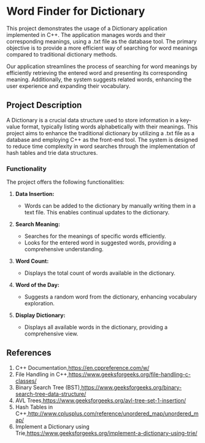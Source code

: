 # Word Finder for Dictionary

This project demonstrates the usage of a Dictionary application implemented in C++. The application manages words and their corresponding meanings, using a .txt file as the database tool. The primary objective is to provide a more efficient way of searching for word meanings compared to traditional dictionary methods.

Our application streamlines the process of searching for word meanings by efficiently retrieving the entered word and presenting its corresponding meaning. Additionally, the system suggests related words, enhancing the user experience and expanding their vocabulary.

## Project Description
A Dictionary is a crucial data structure used to store information in a key-value format, typically listing words alphabetically with their meanings. This project aims to enhance the traditional dictionary by utilizing a .txt file as a database and employing C++ as the front-end tool. The system is designed to reduce time complexity in word searches through the implementation of hash tables and trie data structures.

### Functionality
The project offers the following functionalities:

1. **Data Insertion:**
   - Words can be added to the dictionary by manually writing them in a text file. This enables continual updates to the dictionary.

2. **Search Meaning:**
   - Searches for the meanings of specific words efficiently.
   - Looks for the entered word in suggested words, providing a comprehensive understanding.

3. **Word Count:**
   - Displays the total count of words available in the dictionary.

4. **Word of the Day:**
   - Suggests a random word from the dictionary, enhancing vocabulary exploration.

5. **Display Dictionary:**
   - Displays all available words in the dictionary, providing a comprehensive view.

## References
1. C++ Documentation,https://en.cppreference.com/w/
2. File Handling in C++,https://www.geeksforgeeks.org/file-handling-c-classes/
3. Binary Search Tree (BST),https://www.geeksforgeeks.org/binary-search-tree-data-structure/
4. AVL Trees,https://www.geeksforgeeks.org/avl-tree-set-1-insertion/
5. Hash Tables in C++,http://www.cplusplus.com/reference/unordered_map/unordered_map/
6. Implement a Dictionary using Trie,https://www.geeksforgeeks.org/implement-a-dictionary-using-trie/

